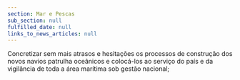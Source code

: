 ```yaml
---
section: Mar e Pescas
sub_section: null
fulfilled_date: null
links_to_news_articles: null
---
```


Concretizar sem mais atrasos e hesitações os processos de construção dos novos navios patrulha oceânicos e colocá-los ao serviço do país e da vigilância de toda a área marítima sob gestão nacional;